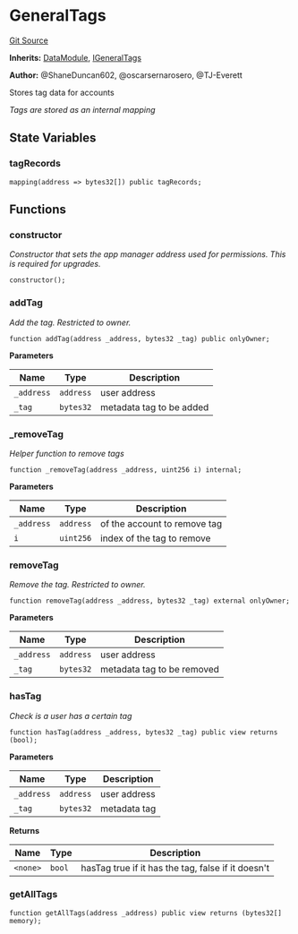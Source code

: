 # GeneralTags
[Git Source](https://github.com/thrackle-io/rules-protocol/blob/2955538441cd4ad2d51a27d7c28af7eec4cd8814/src/data/GeneralTags.sol)

**Inherits:**
[DataModule](/src/data/DataModule.sol/contract.DataModule.md), [IGeneralTags](/src/data/IGeneralTags.sol/interface.IGeneralTags.md)

**Author:**
@ShaneDuncan602, @oscarsernarosero, @TJ-Everett

Stores tag data for accounts

*Tags are stored as an internal mapping*


## State Variables
### tagRecords

```solidity
mapping(address => bytes32[]) public tagRecords;
```


## Functions
### constructor

*Constructor that sets the app manager address used for permissions. This is required for upgrades.*


```solidity
constructor();
```

### addTag

*Add the tag. Restricted to owner.*


```solidity
function addTag(address _address, bytes32 _tag) public onlyOwner;
```
**Parameters**

|Name|Type|Description|
|----|----|-----------|
|`_address`|`address`|user address|
|`_tag`|`bytes32`|metadata tag to be added|


### _removeTag

*Helper function to remove tags*


```solidity
function _removeTag(address _address, uint256 i) internal;
```
**Parameters**

|Name|Type|Description|
|----|----|-----------|
|`_address`|`address`|of the account to remove tag|
|`i`|`uint256`|index of the tag to remove|


### removeTag

*Remove the tag. Restricted to owner.*


```solidity
function removeTag(address _address, bytes32 _tag) external onlyOwner;
```
**Parameters**

|Name|Type|Description|
|----|----|-----------|
|`_address`|`address`|user address|
|`_tag`|`bytes32`|metadata tag to be removed|


### hasTag

*Check is a user has a certain tag*


```solidity
function hasTag(address _address, bytes32 _tag) public view returns (bool);
```
**Parameters**

|Name|Type|Description|
|----|----|-----------|
|`_address`|`address`|user address|
|`_tag`|`bytes32`|metadata tag|

**Returns**

|Name|Type|Description|
|----|----|-----------|
|`<none>`|`bool`|hasTag true if it has the tag, false if it doesn't|


### getAllTags


```solidity
function getAllTags(address _address) public view returns (bytes32[] memory);
```

